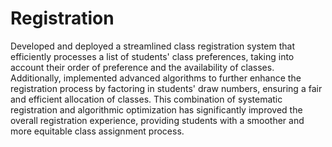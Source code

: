# Registration



Developed and deployed a streamlined class registration system that efficiently processes a list of students' class preferences, taking into account their order of preference and the availability of classes. Additionally, implemented advanced algorithms to further enhance the registration process by factoring in students' draw numbers, ensuring a fair and efficient allocation of classes. This combination of systematic registration and algorithmic optimization has significantly improved the overall registration experience, providing students with a smoother and more equitable class assignment process.
